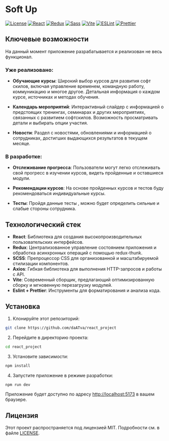 # Soft Up

[![License](https://img.shields.io/badge/license-MIT-blue.svg)](LICENSE)
[![React](https://img.shields.io/badge/react-%2320232a.svg?style=for-the-badge&logo=react&logoColor=%2361DAFB)](https://reactjs.org/)
[![Redux](https://img.shields.io/badge/redux-%23593d88.svg?style=for-the-badge&logo=redux&logoColor=white)](https://redux.js.org/)
[![Sass](https://img.shields.io/badge/Sass-CC6699?style=for-the-badge&logo=sass&logoColor=white)](https://sass-lang.com/)
[![Vite](https://img.shields.io/badge/vite-B73BFE?style=for-the-badge&logo=vite&logoColor=FFD62E)](https://vitejs.dev/)
[![ESLint](https://img.shields.io/badge/ESLint-4B32C3?style=for-the-badge&logo=eslint&logoColor=white)](https://eslint.org/)
[![Prettier](https://img.shields.io/badge/prettier-F7B93E?style=for-the-badge&logo=prettier&logoColor=black)](https://prettier.io/)

## Ключевые возможности

На данный момент приложение разрабатывается и реализован не весь функционал.

### Уже реализовано:

- **Обучающие курсы**: Широкий выбор курсов для развития софт скилов, включая управление временем, командную работу, коммуникацию и многое другое. Детальная информация о каждом курсе, источниках и методах обучения.

- **Календарь мероприятий**: Интерактивный слайдер с информацией о предстоящих тренингах, семинарах и других мероприятиях, связанных с развитием софтскилов. Возможность просматривать детали и выбирать опции участия.

- **Новости**: Раздел с новостями, обновлениями и информацией о сотрудниках, достигших выдающихся результатов в текущем месяце.

### В разработке:

- **Отслеживание прогресса**: Пользователи могут легко отслеживать свой прогресс в изучении курсов, видеть пройденные и оставшиеся модули.

- **Рекомендации курсов**: На основе пройденных курсов и тестов буду рекомендоваться индивидуальные курсы.

- **Тесты**: Пройдя данные тесты , можно будет определить сильные и слабые стороны сотрудника.

## Технологический стек

- **React**: Библиотека для создания высокопроизводительных пользовательских интерфейсов.
- **Redux**: Централизованное управление состоянием приложения и обработка асинхронных операций с помощью redux-thunk.
- **SCSS**: Препроцессор CSS для организованной и масштабируемой стилизации компонентов.
- **Axios**: Гибкая библиотека для выполнения HTTP-запросов и работы с API.
- **Vite**: Современный сборщик, предлагающий оптимизированную сборку и мгновенную перезагрузку модулей.
- **Eslint + Prettier**: Инструменты для форматирования и анализа кода.

## Установка

1. Клонируйте этот репозиторий:

```bash
git clone https://github.com/daATva/react_project
```

2. Перейдите в директорию проекта:

```bash
cd react_project
```

3. Установите зависимости:

```bash
npm install
```

4. Запустите приложение в режиме разработки:

```bash
npm run dev
```

Приложение будет доступно по адресу [http://localhost:5173](http://localhost:5173) в вашем браузере.

## Лицензия

Этот проект распространяется под лицензией MIT. Подробности см. в файле [LICENSE](LICENSE).
